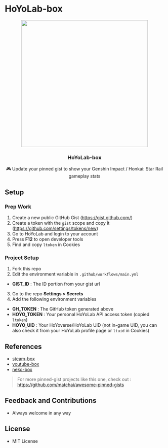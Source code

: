 # HoYoLab-box

<div align = center>
  <img src = 'https://github.com/yangchang-n/HoYoLab-box/assets/104478650/7610fb51-fa68-4822-8bb0-d8dee0845f4f' width = '400'>
  <h3 align = 'center'>HoYoLab-box</h3>
  <p align = 'center'>🎮 Update your pinned gist to show your Genshin Impact / Honkai: Star Rail gameplay stats</p>
</div>


## Setup

### Prep Work
1. Create a new public GitHub Gist (https://gist.github.com/)
2. Create a token with the `gist` scope and copy it (https://github.com/settings/tokens/new)
3. Go to HoYoLab and login to your account
4. Press **F12** to open developer tools
5. Find and copy `ltoken` in Cookies

### Project Setup
1. Fork this repo
2. Edit the environment variable in `.github/workflows/main.yml`
- **GIST_ID** : The ID portion from your gist url
3. Go to the repo **Settings > Secrets**
4. Add the following environment variables
- **GH_TOKEN** : The GitHub token generated above
- **HOYO_TOKEN** : Your personal HoYoLab API access token (copied `ltoken`)
- **HOYO_UID** : Your HoYoverse/HoYoLab UID (not in-game UID, you can also check it from your HoYoLab profile page or `ltuid` in Cookies)


## References
- [steam-box](https://github.com/YouEclipse/steam-box)
- [youtube-box](https://github.com/SinaKhalili/youtube-box)
- [neko-box](https://github.com/RangerDigital/neko-box)
> For more pinned-gist projects like this one, check out : https://github.com/matchai/awesome-pinned-gists


## Feedback and Contributions
- Always welcome in any way


## License
- MIT License
